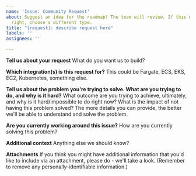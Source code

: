 ```yaml
---
name: 'Issue: Community Request'
about: Suggest an idea for the roadmap! The team will review. If this doesn’t look
  right, choose a different type.
title: "[request]: describe request here"
labels: ''
assignees: ''

---
```


**Tell us about your request**
What do you want us to build?

**Which integration(s) is this request for?**
This could be Fargate, ECS, EKS, EC2, Kubernetes, something else.

**Tell us about the problem you're trying to solve. What are you trying to do, and why is it hard?**
What outcome are you trying to achieve, ultimately, and why is it hard/impossible to do right now? What is the impact of not having this problem solved? The more details you can provide, the better we'll be able to understand and solve the problem.

**Are you currently working around this issue?**
How are you currently solving this problem? 

**Additional context**
Anything else we should know?

**Attachments**
If you think you might have additional information that you'd like to include via an attachment, please do - we'll take a look. (Remember to remove any personally-identifiable information.)
